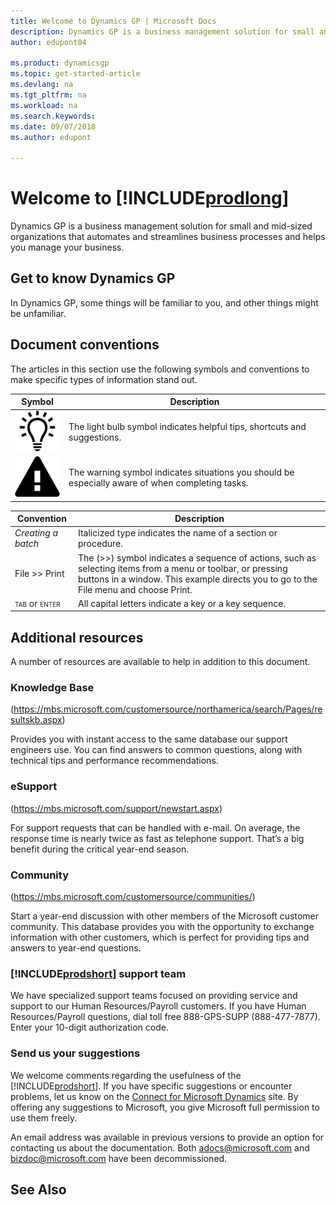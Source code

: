 ```yaml
---
title: Welcome to Dynamics GP | Microsoft Docs
description: Dynamics GP is a business management solution for small and mid-sized organizations that automates and streamlines business processes and helps you manage your business.
author: edupont04

ms.product: dynamicsgp
ms.topic: get-started-article
ms.devlang: na
ms.tgt_pltfrm: na
ms.workload: na
ms.search.keywords: 
ms.date: 09/07/2018
ms.author: edupont

---
```

# Welcome to [!INCLUDE[prodlong](includes/prodlong.md)]

Dynamics GP is a business management solution for small and mid-sized organizations that automates and streamlines business processes and helps you manage your business.

## Get to know Dynamics GP

In Dynamics GP, some things will be familiar to you, and other things might be unfamiliar.  

## Document conventions

The articles in this section use the following symbols and conventions to make specific types of information stand out.

| Symbol  | Description  |
|-----------|--|
| ![displays a lightbulb to indication tips and tricks](installation/media/lightbulb.png "Lightbulb symbol") | The light bulb symbol indicates helpful tips, shortcuts and suggestions.                         |  
| ![displays a triangle with an exclamation point to indicate warning](installation/media/warning.png "Warning symbol") | The warning symbol indicates situations you should be especially aware of when completing tasks. |  

| Convention   | Description   |
|-|---|
| *Creating a batch*   | Italicized type indicates the name of a section or procedure.   |
| File &gt;&gt; Print  | The (&gt;&gt;) symbol indicates a sequence of actions, such as selecting items from a menu or toolbar, or pressing buttons in a window. This example directs you to go to the File menu and choose Print. |
| <span style="font-variant:small-caps;">tab</span> or <span style="font-variant:small-caps;">enter</span> | All capital letters indicate a key or a key sequence.    |

## Additional resources

A number of resources are available to help in addition to this document.

### Knowledge Base

(<https://mbs.microsoft.com/customersource/northamerica/search/Pages/resultskb.aspx>)

Provides you with instant access to the same database our support engineers use. You can find answers to common questions, along with technical tips and performance recommendations.

### eSupport

(<https://mbs.microsoft.com/support/newstart.aspx>)

For support requests that can be handled with e-mail. On average, the response time is nearly twice as fast as telephone support. That’s a big benefit during the critical year-end season.

### Community

(<https://mbs.microsoft.com/customersource/communities/>)

Start a year-end discussion with other members of the Microsoft customer community. This database provides you with the opportunity to exchange information with other customers, which is perfect for providing tips and answers to year-end questions.

### [!INCLUDE[prodshort](includes/prodshort.md)] support team

We have specialized support teams focused on providing service and support to our Human Resources/Payroll customers. If you have Human Resources/Payroll questions, dial toll free 888-GPS-SUPP (888-477-7877). Enter your 10-digit authorization code.

### Send us your suggestions

We welcome comments regarding the usefulness of the [!INCLUDE[prodshort](includes/prodshort.md)]. If you have specific suggestions or encounter problems, let us know on the [Connect for Microsoft Dynamics](https://connect.microsoft.com/dynamicssuggestions) site. By offering any suggestions to Microsoft, you give Microsoft full permission to use them freely.

An email address was available in previous versions to provide an option for contacting us about the documentation. Both <adocs@microsoft.com> and <bizdoc@microsoft.com> have been decommissioned.


## See Also

